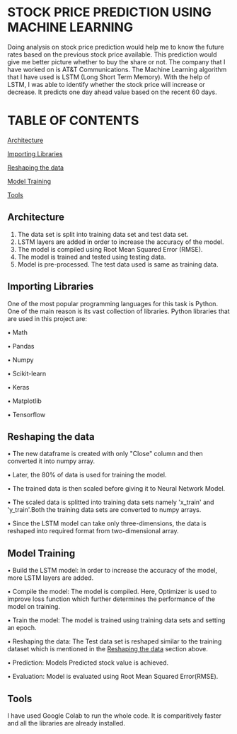 # STOCK PRICE PREDICTION USING MACHINE LEARNING

Doing analysis on stock price prediction would help me to know the future rates based on the previous stock price available. This prediction would give me better picture whether to buy the share or not. The company that I have worked on is AT&T Communications. The Machine Learning algorithm that I have used is LSTM (Long Short Term Memory). With the help of LSTM, I was able to identify whether the stock price will increase or decrease. It predicts one day ahead value based on the recent 60 days.

# TABLE OF CONTENTS

   [Architecture](#architecture)
   
   [Importing Libraries](#importing-libraries)
   
   [Reshaping the data](#reshaping-the-data)
   
   [Model Training](#model-training)
   
   [Tools](#tools)
   
       
 ## Architecture
 
 1. The data set is split into training data set and test data set.
 2. LSTM layers are added in order to increase the accuracy of the model.
 3. The model is compiled using Root Mean Squared Error (RMSE).
 4. The model is trained and tested using testing data.
 5. Model is pre-processed. The test data used is same as training data. 
 
 
 ## Importing Libraries
 
 One of the most popular programming languages for this task is Python. One of the main reason is its vast collection of libraries. Python libraries that are used in this project are:
 
•	Math

•	Pandas

•	Numpy

•	Scikit-learn

•	Keras

•	Matplotlib

•	Tensorflow


 ## Reshaping the data
 
•	The new dataframe is created with only "Close" column and then converted it into numpy array.

•	Later, the 80% of data is used for training the model. 

•	The trained data is then scaled before giving it to Neural Network Model.

•	The scaled data is splitted into training data sets namely 'x_train' and 'y_train'.Both the training data sets are converted to numpy arrays.

•	Since the LSTM model can take only three-dimensions, the data is reshaped into required format from two-dimensional array.

        
 ## Model Training
   
•	Build the LSTM model: In order to increase the accuracy of the model, more LSTM layers are added.

•	Compile the model: The model is compiled. Here, Optimizer is used to improve loss function which further determines the performance of the model on training.

•	Train the model: The model is trained using training data sets and setting an epoch.

•	Reshaping the data: The Test data set is reshaped similar to the training dataset which is mentioned in the [Reshaping the data](#reshaping-the-data) section above.

•	Prediction: Models Predicted stock value is achieved.

•	Evaluation: Model is evaluated using Root Mean Squared Error(RMSE).

## Tools

I have used Google Colab to run the whole code. It is comparitively faster and all the libraries are already installed.
 
